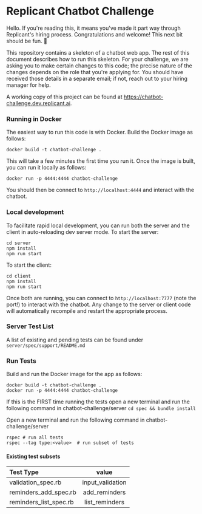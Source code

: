 # Replicant Chatbot Challenge

Hello. If you're reading this, it means you've made it part way through Replicant's hiring process. Congratulations and welcome! This next bit should be fun. 🙂

This repository contains a skeleton of a chatbot web app. The rest of this document describes how to run this skeleton. For your challenge, we are asking you to make certain changes to this code; the precise nature of the changes depends on the role that you're applying for. You should have received those details in a separate email; if not, reach out to your hiring manager for help.

A working copy of this project can be found at https://chatbot-challenge.dev.replicant.ai.

### Running in Docker

The easiest way to run this code is with Docker. Build the Docker image as follows:

```shell
docker build -t chatbot-challenge .
```

This will take a few minutes the first time you run it. Once the image is built, you can run it locally as follows:

```shell
docker run -p 4444:4444 chatbot-challenge
```

You should then be connect to `http://localhost:4444` and interact with the chatbot.

### Local development

To facilitate rapid local development, you can run both the server and the client in auto-reloading dev server mode. To start the server:

```shell
cd server
npm install
npm run start
```

To start the client:

```shell
cd client
npm install
npm run start
```

Once both are running, you can connect to `http://localhost:7777` (note the port!) to interact with the chatbot. Any change to the server or client code will automatically recompile and restart the appropriate process.

### Server Test List
A list of existing and pending tests can be found under `server/spec/support/README.md`

### Run Tests
Build and run the Docker image for the app as follows:

```shell
docker build -t chatbot-challenge .
docker run -p 4444:4444 chatbot-challenge
```

If this is the FIRST time running the tests open a new terminal and run the following command in chatbot-challenge/server `cd spec && bundle install`

Open a new terminal and run the following command in chatbot-challenge/server
```
rspec # run all tests
rspec --tag type:<value>  # run subset of tests
```

#### Existing test subsets
| Test Type               | value            |
| :-------------          | :-----:          |
| validation_spec.rb      | input_validation |
| reminders_add_spec.rb   | add_reminders    |
| reminders_list_spec.rb  | list_reminders   |
